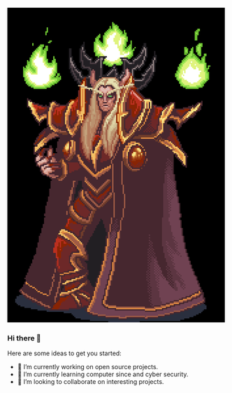 ![HEADER](https://github.com/kiozet/kiozet/blob/main/assets/steamuserimages-a.akamaihd.gif)
### Hi there 👋

Here are some ideas to get you started:

- 🔭 I’m currently working on open source projects.
- 🌱 I’m currently learning computer since and cyber security.
- 👯 I’m looking to collaborate on interesting projects.

